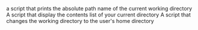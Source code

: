 a script that prints the absolute path name of the current working directory
A script that display the contents list of your current directory
A script that changes the working directory to the user's home directory
